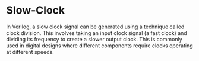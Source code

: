 # Slow-Clock
In Verilog, a slow clock signal can be generated using a technique called clock division. This involves taking an input clock signal (a fast clock) and dividing its frequency to create a slower output clock. This is commonly used in digital designs where different components require clocks operating at different speeds.
